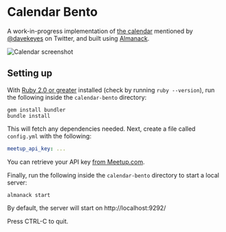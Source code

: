# Calendar Bento

A work-in-progress implementation of [the calendar](http://66.228.50.131/calendar) mentioned by [@davekeyes](https://twitter.com/davekeyes/status/491815226119966720) on Twitter, and built using [Almanack](https://github.com/Aupajo/almanack).

![Calendar screenshot](http://i.imgur.com/OI7fbFI.png)

## Setting up

With [Ruby 2.0 or greater](https://www.ruby-lang.org/en/installation/) installed (check by running `ruby --version`), run the following inside the `calendar-bento` directory:

    gem install bundler
    bundle install

This will fetch any dependencies needed. Next, create a file called `config.yml` with the following:

```yaml
meetup_api_key: ...
```

You can retrieve your API key [from Meetup.com](https://secure.meetup.com/meetup_api/key).

Finally, run the following inside the `calendar-bento` directory to start a local server:

    almanack start

By default, the server will start on http://localhost:9292/

Press CTRL-C to quit.
